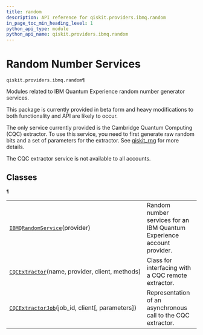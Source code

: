 ```yaml
---
title: random
description: API reference for qiskit.providers.ibmq.random
in_page_toc_min_heading_level: 1
python_api_type: module
python_api_name: qiskit.providers.ibmq.random
---
```


<span id="module-qiskit.providers.ibmq.random" />

<span id="qiskit-providers-ibmq-random" />

# Random Number Services

<span id="module-qiskit.providers.ibmq.random" />

`qiskit.providers.ibmq.random¶`

Modules related to IBM Quantum Experience random number generator services.

<Admonition title="Caution" type="note">
  This package is currently provided in beta form and heavy modifications to both functionality and API are likely to occur.
</Admonition>

The only service currently provided is the Cambridge Quantum Computing (CQC) extractor. To use this service, you need to first generate raw random bits and a set of parameters for the extractor. See [qiskit\_rng](https://github.com/qiskit-community/qiskit_rng) for more details.

<Admonition title="Note" type="note">
  The CQC extractor service is not available to all accounts.
</Admonition>

## Classes

<span id="module-qiskit.providers.ibmq.random" />

`¶`

|                                                                                                                                                                                               |                                                                        |
| --------------------------------------------------------------------------------------------------------------------------------------------------------------------------------------------- | ---------------------------------------------------------------------- |
| [`IBMQRandomService`](qiskit.providers.ibmq.random.IBMQRandomService#qiskit.providers.ibmq.random.IBMQRandomService "qiskit.providers.ibmq.random.IBMQRandomService")(provider)               | Random number services for an IBM Quantum Experience account provider. |
| [`CQCExtractor`](qiskit.providers.ibmq.random.CQCExtractor#qiskit.providers.ibmq.random.CQCExtractor "qiskit.providers.ibmq.random.CQCExtractor")(name, provider, client, methods)            | Class for interfacing with a CQC remote extractor.                     |
| [`CQCExtractorJob`](qiskit.providers.ibmq.random.CQCExtractorJob#qiskit.providers.ibmq.random.CQCExtractorJob "qiskit.providers.ibmq.random.CQCExtractorJob")(job\_id, client\[, parameters]) | Representation of an asynchronous call to the CQC extractor.           |

